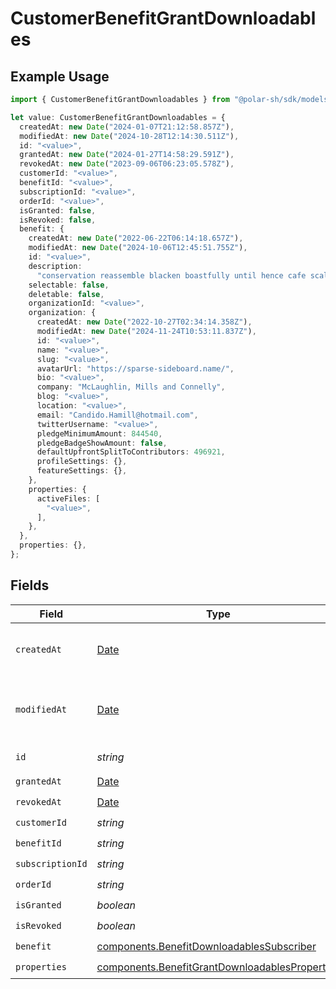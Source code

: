 # CustomerBenefitGrantDownloadables

## Example Usage

```typescript
import { CustomerBenefitGrantDownloadables } from "@polar-sh/sdk/models/components";

let value: CustomerBenefitGrantDownloadables = {
  createdAt: new Date("2024-01-07T21:12:58.857Z"),
  modifiedAt: new Date("2024-10-28T12:14:30.511Z"),
  id: "<value>",
  grantedAt: new Date("2024-01-27T14:58:29.591Z"),
  revokedAt: new Date("2023-09-06T06:23:05.578Z"),
  customerId: "<value>",
  benefitId: "<value>",
  subscriptionId: "<value>",
  orderId: "<value>",
  isGranted: false,
  isRevoked: false,
  benefit: {
    createdAt: new Date("2022-06-22T06:14:18.657Z"),
    modifiedAt: new Date("2024-10-06T12:45:51.755Z"),
    id: "<value>",
    description:
      "conservation reassemble blacken boastfully until hence cafe scale populist ick",
    selectable: false,
    deletable: false,
    organizationId: "<value>",
    organization: {
      createdAt: new Date("2022-10-27T02:34:14.358Z"),
      modifiedAt: new Date("2024-11-24T10:53:11.837Z"),
      id: "<value>",
      name: "<value>",
      slug: "<value>",
      avatarUrl: "https://sparse-sideboard.name/",
      bio: "<value>",
      company: "McLaughlin, Mills and Connelly",
      blog: "<value>",
      location: "<value>",
      email: "Candido.Hamill@hotmail.com",
      twitterUsername: "<value>",
      pledgeMinimumAmount: 844540,
      pledgeBadgeShowAmount: false,
      defaultUpfrontSplitToContributors: 496921,
      profileSettings: {},
      featureSettings: {},
    },
    properties: {
      activeFiles: [
        "<value>",
      ],
    },
  },
  properties: {},
};
```

## Fields

| Field                                                                                                            | Type                                                                                                             | Required                                                                                                         | Description                                                                                                      |
| ---------------------------------------------------------------------------------------------------------------- | ---------------------------------------------------------------------------------------------------------------- | ---------------------------------------------------------------------------------------------------------------- | ---------------------------------------------------------------------------------------------------------------- |
| `createdAt`                                                                                                      | [Date](https://developer.mozilla.org/en-US/docs/Web/JavaScript/Reference/Global_Objects/Date)                    | :heavy_check_mark:                                                                                               | Creation timestamp of the object.                                                                                |
| `modifiedAt`                                                                                                     | [Date](https://developer.mozilla.org/en-US/docs/Web/JavaScript/Reference/Global_Objects/Date)                    | :heavy_check_mark:                                                                                               | Last modification timestamp of the object.                                                                       |
| `id`                                                                                                             | *string*                                                                                                         | :heavy_check_mark:                                                                                               | The ID of the object.                                                                                            |
| `grantedAt`                                                                                                      | [Date](https://developer.mozilla.org/en-US/docs/Web/JavaScript/Reference/Global_Objects/Date)                    | :heavy_check_mark:                                                                                               | N/A                                                                                                              |
| `revokedAt`                                                                                                      | [Date](https://developer.mozilla.org/en-US/docs/Web/JavaScript/Reference/Global_Objects/Date)                    | :heavy_check_mark:                                                                                               | N/A                                                                                                              |
| `customerId`                                                                                                     | *string*                                                                                                         | :heavy_check_mark:                                                                                               | N/A                                                                                                              |
| `benefitId`                                                                                                      | *string*                                                                                                         | :heavy_check_mark:                                                                                               | N/A                                                                                                              |
| `subscriptionId`                                                                                                 | *string*                                                                                                         | :heavy_check_mark:                                                                                               | N/A                                                                                                              |
| `orderId`                                                                                                        | *string*                                                                                                         | :heavy_check_mark:                                                                                               | N/A                                                                                                              |
| `isGranted`                                                                                                      | *boolean*                                                                                                        | :heavy_check_mark:                                                                                               | N/A                                                                                                              |
| `isRevoked`                                                                                                      | *boolean*                                                                                                        | :heavy_check_mark:                                                                                               | N/A                                                                                                              |
| `benefit`                                                                                                        | [components.BenefitDownloadablesSubscriber](../../models/components/benefitdownloadablessubscriber.md)           | :heavy_check_mark:                                                                                               | N/A                                                                                                              |
| `properties`                                                                                                     | [components.BenefitGrantDownloadablesProperties](../../models/components/benefitgrantdownloadablesproperties.md) | :heavy_check_mark:                                                                                               | N/A                                                                                                              |